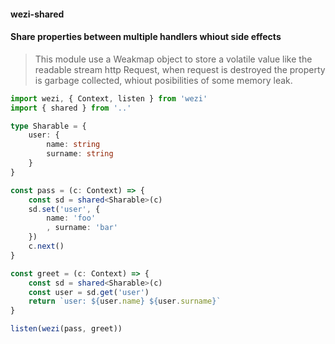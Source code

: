 #### wezi-shared

#### Share properties between multiple handlers whiout side effects

> This module use a Weakmap object to store a volatile value like the readable stream http Request, when request is destroyed the property is garbage collected, whiout posibilities of some memory leak. 


```ts
import wezi, { Context, listen } from 'wezi'
import { shared } from '..'

type Sharable = {
    user: {
        name: string
        surname: string
    }
}

const pass = (c: Context) => {
    const sd = shared<Sharable>(c)
    sd.set('user', {
        name: 'foo'
        , surname: 'bar'
    })
    c.next()
}

const greet = (c: Context) => {
    const sd = shared<Sharable>(c)
    const user = sd.get('user')
    return `user: ${user.name} ${user.surname}`
}

listen(wezi(pass, greet))
```

